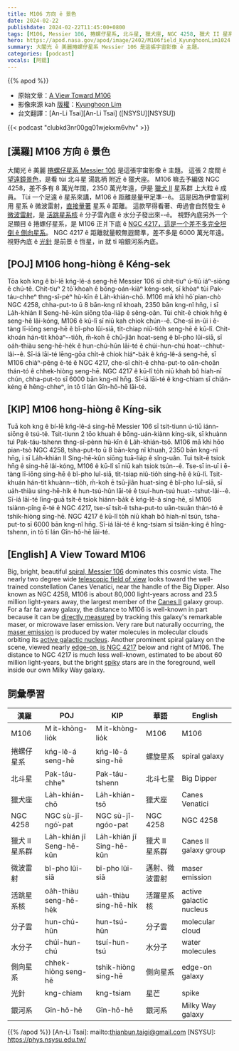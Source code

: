 ```yaml
---
title: M106 方向 ê 景色
date: 2024-02-22
publishdate: 2024-02-22T11:45:00+0800
tags: [M106, Messier 106, 捲螺仔星系, 北斗星, 獵犬座, NGC 4258, 獵犬 II 星系群, 微波雷射, 活跳星系核, 分子雲, 水分子, 側向星系, 光針, 銀河系]
hero: https://apod.nasa.gov/apod/image/2402/M106field_KyunghoonLim1024.jpg
summary: 大閣光 ê 美麗捲螺仔星系 Messier 106 是這張宇宙影像 ê 主題。
categories: [podcast]
vocals: [阿錕]
---
```


{{% apod %}}

- 原始文章：[A View Toward M106](https://apod.nasa.gov/apod/ap240222.html)
- 影像來源 kah [版權][copyright]：[Kyunghoon Lim](https://www.astrobin.com/users/lkh0460/)
- 台文翻譯：[An-Li Tsai][An-Li Tsai] ([NSYSU][NSYSU])

{{< podcast "clubkd3nr00gq01wjekxm6vhv" >}}

## [漢羅] M106 方向 ê 景色
大閣光 ê 美麗 [捲螺仔星系 Messier 106][spiral, Messier 106] 是這張宇宙影像 ê 主題。
這張 2 度闊 ê [望遠鏡景色][telescopic field of view]，是看 tùi 北斗星 湯匙柄 附近 ê 獵犬座。
M106 嘛去予編做 NGC 4258，差不多有 8 萬光年闊，2350 萬光年遠，伊是 [獵犬 II][Canes II] 星系群 上大粒 ê 成員。
Tùi 一个足遠 ê 星系來講，M106 ê 距離是量甲足準--ê。
這是因為伊會當利用 星系 ê 微波雷射，[直接量著][directly measured] 星系 ê 距離。
這款罕得看著、毋過會自然發生 ê [微波雷射][maser emission]，是 [活跳星系核][active galactic nucleus] ê 分子雲內底 ê 水分子發出來--ê。
視野內底另外一个足顯目 ê 捲螺仔星系，是 M106 正爿下底 ê [NGC 4217，這是一个差不多完全坦倒 ê 側向星系][edge-on, is NGC 4217]。
NGC 4217 ê 距離就量較無遐爾準，差不多是 6000 萬光年遠。
視野內底 ê [光針][spiky] 是前景 ê 恆星，in 就 tī 咱銀河系內底。

## [POJ] M106 hong-hiòng ê Kéng-sek
Tōa koh kng ê bí-lē kńg-lê-á seng-hē Messier 106 sī chit-tiuⁿ ú-tiū iáⁿ-siōng ê chú-tê.
Chit-tiuⁿ 2 tō͘ khoah ê bōng-oán-kiàⁿ kéng-sek, sī khòaⁿ tùi Pak-táu-chheⁿ thng-sî-pèⁿ hù-kīn ê La̍h-khián-chō.
M106 mā khì hō͘ pian-chò NGC 4258, chha-put-to ū 8 bān-kng nî khoah, 2350 bān kng-nî hn̄g, i sī La̍h-khián II Seng-hē-kûn siōng tōa-lia̍p ê sêng-oân.
Tùi chi̍t-ê chiok hn̄g ê seng-hē lâi-kóng, M106 ê kū-lî sī niū kah chiok chún--ê.
Che-sī in-ūi i ē-tàng lī-iōng seng-hē ê bî-pho lûi-siā, ti̍t-chiap niû-tio̍h seng-hē ê kū-lî.
Chit-khoán hán-tit khòaⁿ--tio̍h, m̄-koh ē chū-jiân hoat-seng ê bî-pho lûi-siā, sī oa̍h-thiàu seng-hē-he̍k ê hun-chú-hûn lāi-té ê chúi-hun-chú hoat--chhut-lâi--ê.
Sī-iá lāi-té lēng-gōa chi̍t-ê chiok hiáⁿ-ba̍k ê kńg-lê-á seng-hē, sī M106 chiàⁿ-pêng ē-té ê NGC 4217, che-sī chi̍t-ê chha-put-to oân-choân thán-tó ê chhek-hiòng seng-hē.
NGC 4217 ê kū-lî to̍h niū khah bô hiah-nī chún, chha-put-to sī 6000 bān kng-nî hn̄g.
Sī-iá lāi-té ê kng-chiam sī chiân-kéng ê hêng-chheⁿ, in tō tī lán Gîn-hô-hē lāi-té.

## [KIP] M106 hong-hiòng ê Kíng-sik
Tuā koh kng ê bí-lē kńg-lê-á sing-hē Messier 106 sī tsit-tiunn ú-tiū iánn-siōng ê tsú-tê.
Tsit-tiunn 2 tōo khuah ê bōng-uán-kiànn kíng-sik, sī khuànn tuì Pak-táu-tshenn thng-sî-pènn hù-kīn ê La̍h-khián-tsō.
M106 mā khì hōo pian-tsò NGC 4258, tsha-put-to ū 8 bān-kng nî khuah, 2350 bān kng-nî hn̄g, i sī La̍h-khián II Sing-hē-kûn siōng tuā-lia̍p ê sîng-uân.
Tuì tsi̍t-ê tsiok hn̄g ê sing-hē lâi-kóng, M106 ê kū-lî sī niū kah tsiok tsún--ê.
Tse-sī in-uī i ē-tàng lī-iōng sing-hē ê bî-pho luî-siā, ti̍t-tsiap niû-tio̍h sing-hē ê kū-lî.
Tsit-khuán hán-tit khuànn--tio̍h, m̄-koh ē tsū-jiân huat-sing ê bî-pho luî-siā, sī ua̍h-thiàu sing-hē-hi̍k ê hun-tsú-hûn lāi-té ê tsuí-hun-tsú huat--tshut-lâi--ê.
Sī-iá lāi-té līng-guā tsi̍t-ê tsiok hiánn-ba̍k ê kńg-lê-á sing-hē, sī M106 tsiànn-pîng ē-té ê NGC 4217, tse-sī tsi̍t-ê tsha-put-to uân-tsuân thán-tó ê tshik-hiòng sing-hē.
NGC 4217 ê kū-lî to̍h niū khah bô hiah-nī tsún, tsha-put-to sī 6000 bān kng-nî hn̄g.
Sī-iá lāi-té ê kng-tsiam sī tsiân-kíng ê hîng-tshenn, in tō tī lán Gîn-hô-hē lāi-té.

## [English] A View Toward M106
Big, bright, beautiful [spiral, Messier 106][spiral, Messier 106] dominates this cosmic vista.
The nearly two degree wide [telescopic field of view][telescopic field of view] looks toward the well-trained constellation Canes Venatici, near the handle of the Big Dipper.
Also known as NGC 4258, M106 is about 80,000 light-years across and 23.5 million light-years away, the largest member of the [Canes II][Canes II] galaxy group.
For a far far away galaxy, the distance to M106 is well-known in part because it can be [directly measured][directly measured] by tracking this galaxy's remarkable maser, or microwave laser emission.
Very rare but naturally occurring, the [maser emission][maser emission] is produced by water molecules in molecular clouds orbiting its [active galactic nucleus][active galactic nucleus].
Another prominent spiral galaxy on the scene, viewed nearly [edge-on, is NGC 4217][edge-on, is NGC 4217] below and right of M106.
The distance to NGC 4217 is much less well-known, estimated to be about 60 million light-years, but the bright [spiky][spiky] stars are in the foreground, well inside our own Milky Way galaxy.

## 詞彙學習

|漢羅|POJ|KIP|華語|English|
|-|-|-|-|-|
|M106|M it-khòng-lio̍k|M it-khòng-lio̍k|M106|M106|
|捲螺仔星系|kńg-lê-á seng-hē|kńg-lê-á sing-hē|螺旋星系|spiral galaxy|
|北斗星|Pak-táu-chheⁿ|Pak-táu-tshenn|北斗七星|Big Dipper|
|獵犬座|La̍h-khián-chō|La̍h-khián-tsō|獵犬座|Canes Venatici|
|NGC 4258|NGC sù-jī-ngó͘-pat|NGC sù-jī-ngóo-pat|NGC 4258|NGC 4258|
|獵犬 II 星系群|La̍h-khián jī Seng-hē-kûn|La̍h-khián jī Sing-hē-kûn|獵犬 II 星系群|Canes II galaxy group|
|微波雷射|bî-pho lûi-siā|bî-pho lûi-siā|邁射、微波雷射|maser emission|
|活跳星系核|oa̍h-thiàu seng-hē-he̍k|ua̍h-thiàu sing-hē-hi̍k|活躍星系核|active galactic nucleus|
|分子雲|hun-chú-hûn|hun-tsú-hûn|分子雲|molecular cloud|
|水分子|chúi-hun-chú|tsuí-hun-tsú|水分子|water molecules|
|側向星系|chhek-hiòng seng-hē|tshik-hiòng sing-hē|側向星系|edge-on galaxy|
|光針|kng-chiam|kng-tsiam|星芒|spike|
|銀河系|Gîn-hô-hē|Gîn-hô-hē|銀河系|Milky Way galaxy|

{{% /apod %}}
[An-Li Tsai]: mailto:thianbun.taigi@gmail.com
[NSYSU]: https://phys.nsysu.edu.tw/

[copyright]: https://apod.nasa.gov/apod/fap/lib/about_apod.html#srapply
[License]: https://creativecommons.org/licenses/by/3.0/

[spiral, Messier 106]:https://apod.nasa.gov/apod/ap210409.html
[telescopic field of view]:https://www.astrobin.com/bwc7h6/
[Canes II]:http://www.atlasoftheuniverse.com/galgrps/cvnii.html
[directly measured]:http://arxiv.org/abs/1307.6031
[maser emission]:https://en.wikipedia.org/wiki/Astrophysical_maser
[active galactic nucleus]:https://www.spacetelescope.org/news/heic1302/
[edge-on, is NGC 4217]:https://www.spacetelescope.org/images/potw1503a/
[spiky]:https://en.wikipedia.org/wiki/Diffraction_spike
